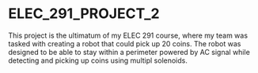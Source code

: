 # ELEC_291_PROJECT_2
This project is the ultimatum of my ELEC 291 course, where my team was tasked with creating a robot that could pick up 20 coins. The robot was designed to be able to stay within a perimeter powered by AC signal while detecting and picking up coins using multipl solenoids. 